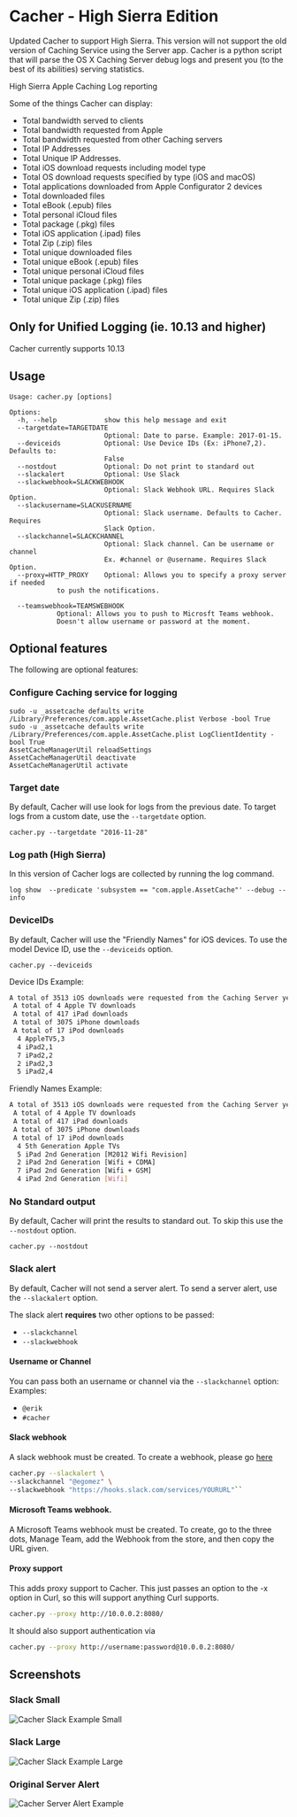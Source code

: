 # Cacher - High Sierra Edition
Updated Cacher to support High Sierra. This version will not support the old version of Caching Service using the Server app. Cacher is a python script that will parse the OS X Caching Server debug logs and present you (to the best of its abilities) serving statistics.

High Sierra Apple Caching Log reporting

Some of the things Cacher can display:
- Total bandwidth served to clients
- Total bandwidth requested from Apple
- Total bandwidth requested from other Caching servers
- Total IP Addresses
- Total Unique IP Addresses.
- Total iOS download requests including model type
- Total OS download requests specified by type (iOS and macOS)
- Total applications downloaded from Apple Configurator 2 devices
- Total downloaded files
- Total eBook (.epub) files
- Total personal iCloud files
- Total package (.pkg) files
- Total iOS application (.ipad) files
- Total Zip (.zip) files
- Total unique downloaded files
- Total unique eBook (.epub) files
- Total unique personal iCloud files
- Total unique package (.pkg) files
- Total unique iOS application (.ipad) files
- Total unique Zip (.zip) files

## Only for Unified Logging (ie. 10.13 and higher)
Cacher currently supports 10.13

## Usage
```
Usage: cacher.py [options]

Options:
  -h, --help            show this help message and exit
  --targetdate=TARGETDATE
                        Optional: Date to parse. Example: 2017-01-15.
  --deviceids           Optional: Use Device IDs (Ex: iPhone7,2). Defaults to:
                        False
  --nostdout            Optional: Do not print to standard out
  --slackalert          Optional: Use Slack
  --slackwebhook=SLACKWEBHOOK
                        Optional: Slack Webhook URL. Requires Slack Option.
  --slackusername=SLACKUSERNAME
                        Optional: Slack username. Defaults to Cacher. Requires
                        Slack Option.
  --slackchannel=SLACKCHANNEL
                        Optional: Slack channel. Can be username or channel
                        Ex. #channel or @username. Requires Slack Option.
  --proxy=HTTP_PROXY    Optional: Allows you to specify a proxy server if needed
			to push the notifications.

  --teamswebhook=TEAMSWEBHOOK
			Optional: Allows you to push to Microsft Teams webhook.
			Doesn't allow username or password at the moment.
```
## Optional features
The following are optional features:

### Configure Caching service for logging
```
sudo -u _assetcache defaults write /Library/Preferences/com.apple.AssetCache.plist Verbose -bool True
sudo -u _assetcache defaults write /Library/Preferences/com.apple.AssetCache.plist LogClientIdentity -bool True
AssetCacheManagerUtil reloadSettings
AssetCacheManagerUtil deactivate
AssetCacheManagerUtil activate
```

### Target date
By default, Cacher will use look for logs from the previous date. To target logs from a custom date, use the `--targetdate` option.

`cacher.py --targetdate "2016-11-28"`

### Log path (High Sierra)
In this version of Cacher logs are collected by running the log command.
```
log show  --predicate 'subsystem == "com.apple.AssetCache"' --debug --info
```

### DeviceIDs
By default, Cacher will use the "Friendly Names" for iOS devices. To use the model Device ID, use the `--deviceids` option.

`cacher.py --deviceids`

Device IDs Example:
``` bash
A total of 3513 iOS downloads were requested from the Caching Server yesterday consisting of:
 A total of 4 Apple TV downloads
 A total of 417 iPad downloads
 A total of 3075 iPhone downloads
 A total of 17 iPod downloads
  4 AppleTV5,3
  4 iPad2,1
  7 iPad2,2
  2 iPad2,3
  5 iPad2,4
```

Friendly Names Example:
``` bash
A total of 3513 iOS downloads were requested from the Caching Server yesterday consisting of:
 A total of 4 Apple TV downloads
 A total of 417 iPad downloads
 A total of 3075 iPhone downloads
 A total of 17 iPod downloads
  4 5th Generation Apple TVs
  5 iPad 2nd Generation [M2012 Wifi Revision]
  2 iPad 2nd Generation [Wifi + CDMA]
  7 iPad 2nd Generation [Wifi + GSM]
  4 iPad 2nd Generation [Wifi]
```

### No Standard output
By default, Cacher will print the results to standard out. To skip this use the `--nostdout` option.

`cacher.py --nostdout`

### Slack alert
By default, Cacher will not send a server alert. To send a server alert, use the `--slackalert` option.

The slack alert __requires__ two other options to be passed:
- `--slackchannel`
- `--slackwebhook`

#### Username or Channel
You can pass both an username or channel via the `--slackchannel` option:
Examples:
- `@erik`
- `#cacher`

#### Slack webhook
A slack webhook must be created. To create a webhook, please go [here](https://my.slack.com/services/new/incoming-webhook/)

``` bash
cacher.py --slackalert \
--slackchannel "@egomez" \
--slackwebhook "https://hooks.slack.com/services/YOURURL"``
```

#### Microsoft Teams webhook.

A Microsoft Teams webhook must be created. To create, go to the three dots, Manage Team, add the Webhook from the store, and then copy the URL given.

#### Proxy support

This adds proxy support to Cacher. This just passes an option to the -x option in Curl, so this will support anything Curl supports. 

``` bash
cacher.py --proxy http://10.0.0.2:8080/
```

It should also support authentication via 

``` bash
cacher.py --proxy http://username:password@10.0.0.2:8080/
```




## Screenshots

### Slack Small
![Cacher Slack Example Small](/images/CacherSlack_Small.png?raw=true)

### Slack Large
![Cacher Slack Example Large](/images/CacherSlack_Large.png?raw=true)

### Original Server Alert
![Cacher Server Alert Example](/images/CacherServerAlert.png?raw=true)
